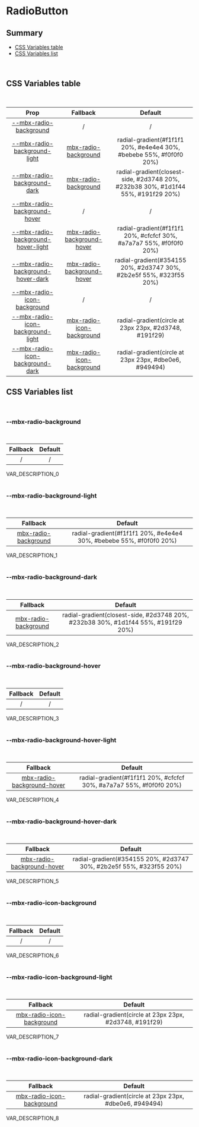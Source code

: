 # RadioButton

## Summary

- [CSS Variables table](#css-variables-table)
- [CSS Variables list](#css-variables-list)

<br>

## CSS Variables table

<br>

| <div style='text-align:center;margin:auto;'>Prop</div> | <div style='text-align:center;margin:auto;'>Fallback</div> | <div style='text-align:center;margin:auto;'>Default</div> |
| ------------------------------------------------------ | ---------------------------------------------------------- | --------------------------------------------------------- |
| <div style='text-align:center;margin:auto;'>[--mbx-radio-background](#mbx-radio-background)</div> | <div style='text-align:center;margin:auto;'>/</div> | <div style='text-align:center;margin:auto;'>/</div> |
| <div style='text-align:center;margin:auto;'>[--mbx-radio-background-light](#mbx-radio-background-light)</div> | <div style='text-align:center;margin:auto;'>[mbx-radio-background](#mbx-radio-background)</div> | <div style='text-align:center;margin:auto;'>radial-gradient(#f1f1f1 20%, #e4e4e4 30%, #bebebe 55%, #f0f0f0 20%)</div> |
| <div style='text-align:center;margin:auto;'>[--mbx-radio-background-dark](#mbx-radio-background-dark)</div> | <div style='text-align:center;margin:auto;'>[mbx-radio-background](#mbx-radio-background)</div> | <div style='text-align:center;margin:auto;'>radial-gradient(closest-side, #2d3748 20%, #232b38 30%, #1d1f44 55%, #191f29 20%)</div> |
| <div style='text-align:center;margin:auto;'>[--mbx-radio-background-hover](#mbx-radio-background-hover)</div> | <div style='text-align:center;margin:auto;'>/</div> | <div style='text-align:center;margin:auto;'>/</div> |
| <div style='text-align:center;margin:auto;'>[--mbx-radio-background-hover-light](#mbx-radio-background-hover-light)</div> | <div style='text-align:center;margin:auto;'>[mbx-radio-background-hover](#mbx-radio-background-hover)</div> | <div style='text-align:center;margin:auto;'>radial-gradient(#f1f1f1 20%, #cfcfcf 30%, #a7a7a7 55%, #f0f0f0 20%)</div> |
| <div style='text-align:center;margin:auto;'>[--mbx-radio-background-hover-dark](#mbx-radio-background-hover-dark)</div> | <div style='text-align:center;margin:auto;'>[mbx-radio-background-hover](#mbx-radio-background-hover)</div> | <div style='text-align:center;margin:auto;'>radial-gradient(#354155 20%, #2d3747 30%, #2b2e5f 55%, #323f55 20%)</div> |
| <div style='text-align:center;margin:auto;'>[--mbx-radio-icon-background](#mbx-radio-icon-background)</div> | <div style='text-align:center;margin:auto;'>/</div> | <div style='text-align:center;margin:auto;'>/</div> |
| <div style='text-align:center;margin:auto;'>[--mbx-radio-icon-background-light](#mbx-radio-icon-background-light)</div> | <div style='text-align:center;margin:auto;'>[mbx-radio-icon-background](#mbx-radio-icon-background)</div> | <div style='text-align:center;margin:auto;'>radial-gradient(circle at 23px 23px, #2d3748, #191f29)</div> |
| <div style='text-align:center;margin:auto;'>[--mbx-radio-icon-background-dark](#mbx-radio-icon-background-dark)</div> | <div style='text-align:center;margin:auto;'>[mbx-radio-icon-background](#mbx-radio-icon-background)</div> | <div style='text-align:center;margin:auto;'>radial-gradient(circle at 23px 23px, #dbe0e6, #949494)</div> |


## CSS Variables list

<br>

### --mbx-radio-background

<br>


| <div style='text-align:center;margin:auto;'>Fallback</div> | <div style='text-align:center;margin:auto;'>Default</div> |
| ---------------------------------------------------------- | --------------------------------------------------------- |
| <div style='text-align:center;margin:auto;'>/</div> | <div style='text-align:center;margin:auto;'>/</div> |


VAR_DESCRIPTION_0<br><br>
### --mbx-radio-background-light

<br>


| <div style='text-align:center;margin:auto;'>Fallback</div> | <div style='text-align:center;margin:auto;'>Default</div> |
| ---------------------------------------------------------- | --------------------------------------------------------- |
| <div style='text-align:center;margin:auto;'>[mbx-radio-background](#mbx-radio-background)</div> | <div style='text-align:center;margin:auto;'>radial-gradient(#f1f1f1 20%, #e4e4e4 30%, #bebebe 55%, #f0f0f0 20%)</div> |


VAR_DESCRIPTION_1<br><br>
### --mbx-radio-background-dark

<br>


| <div style='text-align:center;margin:auto;'>Fallback</div> | <div style='text-align:center;margin:auto;'>Default</div> |
| ---------------------------------------------------------- | --------------------------------------------------------- |
| <div style='text-align:center;margin:auto;'>[mbx-radio-background](#mbx-radio-background)</div> | <div style='text-align:center;margin:auto;'>radial-gradient(closest-side, #2d3748 20%, #232b38 30%, #1d1f44 55%, #191f29 20%)</div> |


VAR_DESCRIPTION_2<br><br>
### --mbx-radio-background-hover

<br>


| <div style='text-align:center;margin:auto;'>Fallback</div> | <div style='text-align:center;margin:auto;'>Default</div> |
| ---------------------------------------------------------- | --------------------------------------------------------- |
| <div style='text-align:center;margin:auto;'>/</div> | <div style='text-align:center;margin:auto;'>/</div> |


VAR_DESCRIPTION_3<br><br>
### --mbx-radio-background-hover-light

<br>


| <div style='text-align:center;margin:auto;'>Fallback</div> | <div style='text-align:center;margin:auto;'>Default</div> |
| ---------------------------------------------------------- | --------------------------------------------------------- |
| <div style='text-align:center;margin:auto;'>[mbx-radio-background-hover](#mbx-radio-background-hover)</div> | <div style='text-align:center;margin:auto;'>radial-gradient(#f1f1f1 20%, #cfcfcf 30%, #a7a7a7 55%, #f0f0f0 20%)</div> |


VAR_DESCRIPTION_4<br><br>
### --mbx-radio-background-hover-dark

<br>


| <div style='text-align:center;margin:auto;'>Fallback</div> | <div style='text-align:center;margin:auto;'>Default</div> |
| ---------------------------------------------------------- | --------------------------------------------------------- |
| <div style='text-align:center;margin:auto;'>[mbx-radio-background-hover](#mbx-radio-background-hover)</div> | <div style='text-align:center;margin:auto;'>radial-gradient(#354155 20%, #2d3747 30%, #2b2e5f 55%, #323f55 20%)</div> |


VAR_DESCRIPTION_5<br><br>
### --mbx-radio-icon-background

<br>


| <div style='text-align:center;margin:auto;'>Fallback</div> | <div style='text-align:center;margin:auto;'>Default</div> |
| ---------------------------------------------------------- | --------------------------------------------------------- |
| <div style='text-align:center;margin:auto;'>/</div> | <div style='text-align:center;margin:auto;'>/</div> |


VAR_DESCRIPTION_6<br><br>
### --mbx-radio-icon-background-light

<br>


| <div style='text-align:center;margin:auto;'>Fallback</div> | <div style='text-align:center;margin:auto;'>Default</div> |
| ---------------------------------------------------------- | --------------------------------------------------------- |
| <div style='text-align:center;margin:auto;'>[mbx-radio-icon-background](#mbx-radio-icon-background)</div> | <div style='text-align:center;margin:auto;'>radial-gradient(circle at 23px 23px, #2d3748, #191f29)</div> |


VAR_DESCRIPTION_7<br><br>
### --mbx-radio-icon-background-dark

<br>


| <div style='text-align:center;margin:auto;'>Fallback</div> | <div style='text-align:center;margin:auto;'>Default</div> |
| ---------------------------------------------------------- | --------------------------------------------------------- |
| <div style='text-align:center;margin:auto;'>[mbx-radio-icon-background](#mbx-radio-icon-background)</div> | <div style='text-align:center;margin:auto;'>radial-gradient(circle at 23px 23px, #dbe0e6, #949494)</div> |


VAR_DESCRIPTION_8<br><br>

